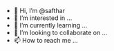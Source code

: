 - 👋 Hi, I’m @safthar
- 👀 I’m interested in ...
- 🌱 I’m currently learning ...
- 💞️ I’m looking to collaborate on ...
- 📫 How to reach me ...

<!---
safthar/safthar is a ✨ special ✨ repository because its `README.md` (this file) appears on your GitHub profile.
You can click the Preview link to take a look at your changes.
--->
